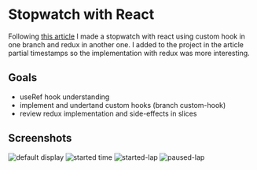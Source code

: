 # Stopwatch with React

Following [this article](https://dev.to/abdulbasit313/how-to-develop-a-stopwatch-in-react-js-with-custom-hook-561b) I made a stopwatch with react using custom hook  in one branch and redux in another one. I added to the project in the article partial timestamps so the implementation with redux was more interesting.

## Goals

* useRef hook understanding
* implement and undertand custom hooks (branch custom-hook)
* review redux implementation and side-effects in slices

## Screenshots

![default display](https://res.cloudinary.com/dsxnjgo2i/image/upload/v1629232589/stopwatch/firststopwatch_w6pmll.png)
![started time](https://res.cloudinary.com/dsxnjgo2i/image/upload/v1629232589/stopwatch/started_wke9n4.png)
![started-lap](https://res.cloudinary.com/dsxnjgo2i/image/upload/v1629232590/stopwatch/playlap_jaqhbr.png)
![paused-lap](https://res.cloudinary.com/dsxnjgo2i/image/upload/v1629232589/stopwatch/pausedlap_khll6r.png)

